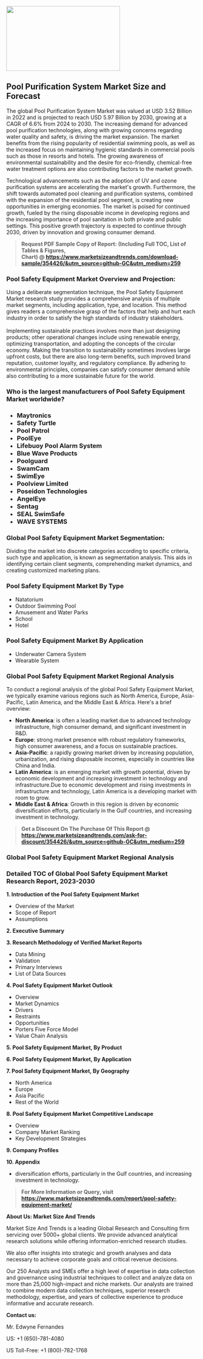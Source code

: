 <p><img class="alignnone size-medium wp-image-20088" src="https://ffe5etoiles.com/wp-content/uploads/2024/12/MST1-300x171.png" alt="" width="300" height="171" /></p><h2>Pool Purification System Market Size and Forecast</h2><p>The global Pool Purification System Market was valued at USD 3.52 Billion in 2022 and is projected to reach USD 5.97 Billion by 2030, growing at a CAGR of 6.6% from 2024 to 2030. The increasing demand for advanced pool purification technologies, along with growing concerns regarding water quality and safety, is driving the market expansion. The market benefits from the rising popularity of residential swimming pools, as well as the increased focus on maintaining hygienic standards in commercial pools such as those in resorts and hotels. The growing awareness of environmental sustainability and the desire for eco-friendly, chemical-free water treatment options are also contributing factors to the market growth.</p><p>Technological advancements such as the adoption of UV and ozone purification systems are accelerating the market's growth. Furthermore, the shift towards automated pool cleaning and purification systems, combined with the expansion of the residential pool segment, is creating new opportunities in emerging economies. The market is poised for continued growth, fueled by the rising disposable income in developing regions and the increasing importance of pool sanitation in both private and public settings. This positive growth trajectory is expected to continue through 2030, driven by innovation and growing consumer demand.</p></p><blockquote id="" class=""><strong>Request PDF Sample Copy of Report: (Including Full TOC, List of Tables &amp; Figures, Chart)&nbsp;@&nbsp;<strong><a href="https://www.marketsizeandtrends.com/download-sample/354426/&utm_source=github-GC&utm_medium=259" target="_blank">https://www.marketsizeandtrends.com/download-sample/354426/&utm_source=github-GC&utm_medium=259</a></strong></strong></blockquote><h3 id="" class="">Pool Safety Equipment Market&nbsp;Overview and Projection:</h3><p id="" class="">Using a deliberate segmentation technique, the Pool Safety Equipment Market research study provides a comprehensive analysis of multiple market segments, including application, type, and location. This method gives readers a comprehensive grasp of the factors that help and hurt each industry in order to satisfy the high standards of industry stakeholders. <br /> <br />Implementing sustainable practices involves more than just designing products; other operational changes include using renewable energy, optimizing transportation, and adopting the concepts of the circular economy. Making the transition to sustainability sometimes involves large upfront costs, but there are also long-term benefits, such improved brand reputation, customer loyalty, and regulatory compliance. By adhering to environmental principles, companies can satisfy consumer demand while also contributing to a more sustainable future for the world.</p><h3 id="" class="">Who is the largest manufacturers of&nbsp;Pool Safety Equipment Market worldwide?</h3><h3 class=""><p><ul><li>Maytronics </li><li> Safety Turtle </li><li> Pool Patrol </li><li> PoolEye </li><li> Lifebuoy Pool Alarm System </li><li> Blue Wave Products </li><li> Poolguard </li><li> SwamCam </li><li> SwimEye </li><li> Poolview Limited </li><li> Poseidon Technologies </li><li> AngelEye </li><li> Sentag </li><li> SEAL SwimSafe </li><li> WAVE SYSTEMS</li></ul></p></h3><h3 id="" class="">Global&nbsp;Pool Safety Equipment Market Segmentation:</h3><p id="" class="">Dividing the market into discrete categories according to specific criteria, such type and application, is known as segmentation analysis. This aids in identifying certain client segments, comprehending market dynamics, and creating customized marketing plans.</p><h3 id="" class="">Pool Safety Equipment Market&nbsp;By Type</h3><p><p><ul><li>Natatorium</li><li> Outdoor Swimming Pool</li><li> Amusement and Water Parks</li><li> School</li><li> Hotel</p></li></ul></p></p><h3 id="" class="">Pool Safety Equipment Market&nbsp;By Application</h3><p class=""><p><ul><li>Underwater Camera System</li><li> Wearable System</li></ul></p></p><h3 id="" class="">Global Pool Safety Equipment Market Regional Analysis</h3><p id="" class="">To conduct a regional analysis of the global Pool Safety Equipment Market, we typically examine various regions such as North America, Europe, Asia-Pacific, Latin America, and the Middle East &amp; Africa. Here's a brief overview:</p><ul><li><strong>North America</strong>: is often a leading market due to advanced technology infrastructure, high consumer demand, and significant investment in R&amp;D.</li><li><strong>Europe</strong>: strong market presence with robust regulatory frameworks, high consumer awareness, and a focus on sustainable practices.</li><li><strong>Asia-Pacific</strong>: a rapidly growing market driven by increasing population, urbanization, and rising disposable incomes, especially in countries like China and India.</li><li><strong>Latin America</strong>: is an emerging market with growth potential, driven by economic development and increasing investment in technology and infrastructure.Due to economic development and rising investments in infrastructure and technology, Latin America is a developing market with room to grow.</li><li><strong>Middle East &amp; Africa</strong>: Growth in this region is driven by economic diversification efforts, particularly in the Gulf countries, and increasing investment in technology.</li></ul><blockquote id="" class=""><strong>Get a Discount On The Purchase Of This Report @ <strong><a href="https://www.marketsizeandtrends.com/ask-for-discount/354426/&utm_source=github-GC&utm_medium=259" target="_blank">https://www.marketsizeandtrends.com/ask-for-discount/354426/&utm_source=github-GC&utm_medium=259</a></strong></strong></blockquote><h3 id="" class="">Global Pool Safety Equipment Market Regional Analysis</h3><h3 id="" class="">Detailed TOC of Global Pool Safety Equipment Market Research Report, 2023-2030</h3><p id="" class=""><strong>1. Introduction of the Pool Safety Equipment Market</strong></p><ul><li>Overview of the Market</li><li>Scope of Report</li><li>Assumptions</li></ul><p id="" class=""><strong>2. Executive Summary</strong></p><p id="" class=""><strong>3. Research Methodology of Verified Market Reports</strong></p><ul><li>Data Mining</li><li>Validation</li><li>Primary Interviews</li><li>List of Data Sources</li></ul><p id="" class=""><strong>4. Pool Safety Equipment Market Outlook</strong></p><ul><li>Overview</li><li>Market Dynamics</li><li>Drivers</li><li>Restraints</li><li>Opportunities</li><li>Porters Five Force Model</li><li>Value Chain Analysis</li></ul><p id="" class=""><strong>5. Pool Safety Equipment Market, By Product</strong></p><p id="" class=""><strong>6. Pool Safety Equipment Market, By Application</strong></p><p id="" class=""><strong>7. Pool Safety Equipment Market, By Geography</strong></p><ul><li>North America</li><li>Europe</li><li>Asia Pacific</li><li>Rest of the World</li></ul><p id="" class=""><strong>8. Pool Safety Equipment Market Competitive Landscape</strong></p><ul><li>Overview</li><li>Company Market Ranking</li><li>Key Development Strategies</li></ul><p id="" class=""><strong>9. Company Profiles</strong></p><p id="" class=""><strong>10. Appendix</strong></p><ul><li>diversification efforts, particularly in the Gulf countries, and increasing investment in technology.</li></ul><blockquote id="" class=""><strong>For More Information or Query, visit <strong><strong><a href="https://www.marketsizeandtrends.com/report/pool-safety-equipment-market/" target="_blank">https://www.marketsizeandtrends.com/report/pool-safety-equipment-market/</a></strong></strong></strong></blockquote><p id="" class=""><strong>About Us: Market Size And Trends</strong></p><p id="" class="">Market Size And Trends is a leading Global Research and Consulting firm servicing over 5000+ global clients. We provide advanced analytical research solutions while offering information-enriched research studies.</p><p id="" class="">We also offer insights into strategic and growth analyses and data necessary to achieve corporate goals and critical revenue decisions.</p><p id="" class="">Our 250 Analysts and SMEs offer a high level of expertise in data collection and governance using industrial techniques to collect and analyze data on more than 25,000 high-impact and niche markets. Our analysts are trained to combine modern data collection techniques, superior research methodology, expertise, and years of collective experience to produce informative and accurate research.</p><p id="" class=""><strong>Contact us:</strong></p><p id="" class="">Mr. Edwyne Fernandes</p><p id="" class="">US: +1 (650)-781-4080</p><p id="" class="">US Toll-Free: +1 (800)-782-1768</p>
